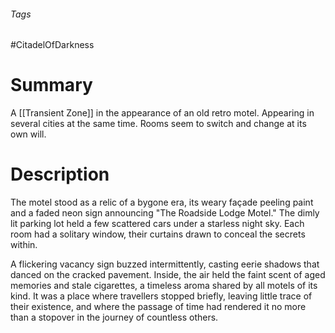 ###### Tags

#CitadelOfDarkness 

# Summary
A [[Transient Zone]] in the appearance of an old retro motel. Appearing in several cities at the same time. Rooms seem to switch and change at its own will.

# Description
The motel stood as a relic of a bygone era, its weary façade peeling paint and a faded neon sign announcing "The Roadside Lodge Motel." The dimly lit parking lot held a few scattered cars under a starless night sky. Each room had a solitary window, their curtains drawn to conceal the secrets within. 

A flickering vacancy sign buzzed intermittently, casting eerie shadows that danced on the cracked pavement. Inside, the air held the faint scent of aged memories and stale cigarettes, a timeless aroma shared by all motels of its kind. It was a place where travellers stopped briefly, leaving little trace of their existence, and where the passage of time had rendered it no more than a stopover in the journey of countless others.